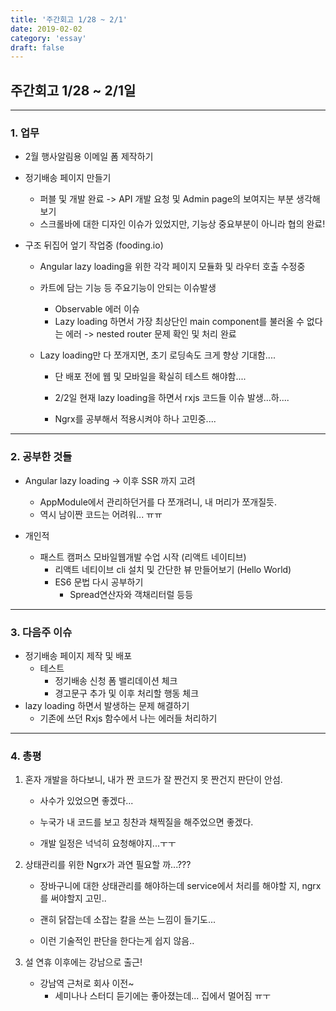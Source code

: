 ```yaml
---
title: '주간회고 1/28 ~ 2/1'
date: 2019-02-02
category: 'essay'
draft: false
---
```


## 주간회고 1/28 ~ 2/1일

---

### 1. 업무

- 2월 행사알림용 이메일 폼 제작하기

- 정기배송 페이지 만들기

  - 퍼블 및 개발 완료 -> API 개발 요청 및 Admin page의 보여지는 부분 생각해보기
  - 스크롤바에 대한 디자인 이슈가 있었지만, 기능상 중요부분이 아니라 협의 완료!

- 구조 뒤집어 엎기 작업중 (fooding.io)

  - Angular lazy loading을 위한 각각 페이지 모듈화 및 라우터 호출 수정중

  - 카트에 담는 기능 등 주요기능이 안되는 이슈발생

    - Observable 에러 이슈
    - Lazy loading 하면서 가장 최상단인 main component를 불러올 수 없다는 에러 -> nested router 문제 확인 및 처리 완료

  - Lazy loading만 다 쪼개지면, 초기 로딩속도 크게 향상 기대함....

    - 단 배포 전에 웹 및 모바일을 확실히 테스트 해야함....

    - 2/2일 현재 lazy loading을 하면서 rxjs 코드들 이슈 발생...하....

    - Ngrx를 공부해서 적용시켜야 하나 고민중....

---

### 2. 공부한 것들

- Angular lazy loading -> 이후 SSR 까지 고려

  - AppModule에서 관리하던거를 다 쪼개려니, 내 머리가 쪼개질듯.
  - 역시 남이짠 코드는 어려워... ㅠㅠ

- 개인적

  - 패스트 캠퍼스 모바일웹개발 수업 시작 (리액트 네이티브)
    - 리액트 네티이브 cli 설치 및 간단한 뷰 만들어보기 (Hello World)
    - ES6 문법 다시 공부하기
      - Spread연산자와 객채리터럴 등등

---

### 3. 다음주 이슈

- 정기배송 페이지 제작 및 배포
  - 테스트
    - 정기배송 신청 폼 밸리데이션 체크
    - 경고문구 추가 및 이후 처리할 행동 체크
- lazy loading 하면서 발생하는 문제 해결하기
  - 기존에 쓰던 Rxjs 함수에서 나는 에러들 처리하기

---

### 4. 총평

1. 혼자 개발을 하다보니, 내가 짠 코드가 잘 짠건지 못 짠건지 판단이 안섬.

   - 사수가 있었으면 좋겠다...

   - 누국가 내 코드를 보고 칭찬과 채찍질을 해주었으면 좋겠다.

   - 개발 일정은 넉넉히 요청해야지...ㅜㅜ

2. 상태관리를 위한 Ngrx가 과연 필요할 까...???

   - 장바구니에 대한 상태관리를 해야하는데 service에서 처리를 해야할 지, ngrx를 써야할지 고민..

   - 괜히 닭잡는데 소잡는 칼을 쓰는 느낌이 들기도...

   - 이런 기술적인 판단을 한다는게 쉽지 않음..

3. 설 연휴 이후에는 강남으로 출근!

   - 강남역 근처로 회사 이전~
     - 세미나나 스터디 듣기에는 좋아졌는데... 집에서 멀어짐 ㅠㅜ
